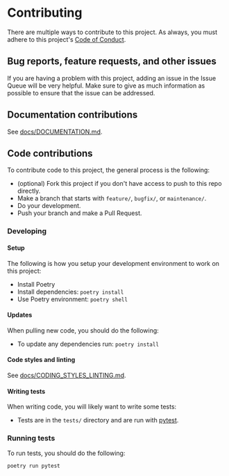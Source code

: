 # Contributing

There are multiple ways to contribute to this project. As always, you must adhere to this project's [Code of Conduct](./CODE_OF_CONDUCT.md).

## Bug reports, feature requests, and other issues

If you are having a problem with this project, adding an issue in the Issue Queue will be very helpful. Make sure to give as much information as possible to ensure that the issue can be addressed.

## Documentation contributions

See [docs/DOCUMENTATION.md](./DOCUMENTATION.md).

## Code contributions

To contribute code to this project, the general process is the following:

- (optional) Fork this project if you don't have access to push to this repo directly.
- Make a branch that starts with `feature/`, `bugfix/`, or `maintenance/`.
- Do your development.
- Push your branch and make a Pull Request.

### Developing

#### Setup

The following is how you setup your development environment to work on this project:

- Install Poetry
- Install dependencies: `poetry install`
- Use Poetry environment: `poetry shell`

#### Updates

When pulling new code, you should do the following:

- To update any dependencies run: `poetry install`

#### Code styles and linting

See [docs/CODING_STYLES_LINTING.md](./CODING_STYLES_LINTING.md).

#### Writing tests

When writing code, you will likely want to write some tests:

- Tests are in the `tests/` directory and are run with [pytest](https://docs.pytest.org/).

### Running tests

To run tests, you should do the following:

```bash
poetry run pytest
```
